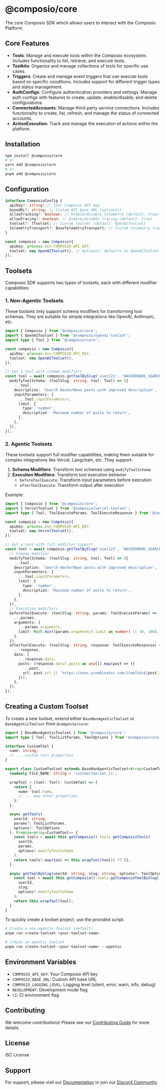 # @composio/core

The core Composio SDK which allows users to interact with the Composio Platform.

## Core Features

- **Tools**: Manage and execute tools within the Composio ecosystem. Includes functionality to list, retrieve, and execute tools.
- **Toolkits**: Organize and manage collections of tools for specific use cases.
- **Triggers**: Create and manage event triggers that can execute tools based on specific conditions. Includes support for different trigger types and status management.
- **AuthConfigs**: Configure authentication providers and settings. Manage auth configs with features to create, update, enable/disable, and delete configurations.
- **ConnectedAccounts**: Manage third-party service connections. Includes functionality to create, list, refresh, and manage the status of connected accounts.
- **ActionExecution**: Track and manage the execution of actions within the platform.

## Installation

```bash
npm install @composio/core
# or
yarn add @composio/core
# or
pnpm add @composio/core
```

## Configuration

```typescript
interface ComposioConfig {
  apiKey?: string; // Your Composio API key
  baseURL?: string; // Custom API base URL (optional)
  allowTracking?: boolean; // Enable/disable telemetry (default: true)
  allowTracing?: boolean; // Enable/disable tracing (default: true)
  toolset?: TToolset; // Custom toolset (default: OpenAIToolset)
  telemetryTransport?: BaseTelemetryTransport; // Custom telemetry transport
}

const composio = new Composio({
  apiKey: process.env.COMPOSIO_API_KEY,
  toolset: new OpenAIToolset(), // Optional: defaults to OpenAIToolset
});
```

## Toolsets

Composio SDK supports two types of toolsets, each with different modifier capabilities:

### 1. Non-Agentic Toolsets

These toolsets only support schema modifiers for transforming tool schemas. They are suitable for simple integrations like OpenAI, Anthropic, etc.

```typescript
import { Composio } from '@composio/core';
import { OpenAIToolset } from '@composio/openai-toolset';
import type { Tool } from '@composio/core';

const composio = new Composio({
  apiKey: process.env.COMPOSIO_API_KEY,
  toolset: new OpenAIToolset(),
});

// Get a tool with schema modifiers
const tool = await composio.getToolBySlug('user123', 'HACKERNEWS_SEARCH_POSTS', {
  modifyToolSchema: (toolSlug: string, tool: Tool) => ({
    ...tool,
    description: 'Search HackerNews posts with improved description',
    inputParameters: {
      ...tool.inputParameters,
      limit: {
        type: 'number',
        description: 'Maximum number of posts to return',
      },
    },
  }),
});
```

### 2. Agentic Toolsets

These toolsets support full modifier capabilities, making them suitable for complex integrations like Vercel, Langchain, etc. They support:

1. **Schema Modifiers**: Transform tool schemas using `modifyToolSchema`
2. **Execution Modifiers**: Transform tool execution behavior
   - `beforeToolExecute`: Transform input parameters before execution
   - `afterToolExecute`: Transform output after execution

Example:

```typescript
import { Composio } from '@composio/core';
import { VercelToolset } from '@composio/vercel-toolset';
import type { Tool, ToolExecuteParams, ToolExecuteResponse } from '@composio/core';

const composio = new Composio({
  apiKey: process.env.COMPOSIO_API_KEY,
  toolset: new VercelToolset(),
});

// Get a tool with full modifier support
const tool = await composio.getToolBySlug('user123', 'HACKERNEWS_SEARCH_POSTS', {
  // Schema modifier
  modifyToolSchema: (toolSlug: string, tool: Tool) => ({
    ...tool,
    description: 'Search HackerNews posts with improved description',
    inputParameters: {
      ...tool.inputParameters,
      limit: {
        type: 'number',
        description: 'Maximum number of posts to return',
      },
    },
  }),
  // Execution modifiers
  beforeToolExecute: (toolSlug: string, params: ToolExecuteParams) => ({
    ...params,
    arguments: {
      ...params.arguments,
      limit: Math.min((params.arguments?.limit as number) || 10, 100),
    },
  }),
  afterToolExecute: (toolSlug: string, response: ToolExecuteResponse) => ({
    ...response,
    data: {
      ...response.data,
      posts: (response.data?.posts as any[]).map(post => ({
        ...post,
        url: post.url || `https://news.ycombinator.com/item?id=${post.id}`,
      })),
    },
  }),
});
```

## Creating a Custom Toolset

To create a new toolset, extend either `BaseNonAgenticToolset` or `BaseAgenticToolset` from `@composio/core`:

```typescript
import { BaseNonAgenticToolset } from '@composio/core';
import type { Tool, ToolListParams, ToolOptions } from '@composio/core';

interface CustomTool {
  name: string;
  // ... custom tool properties
}

export class CustomToolset extends BaseNonAgenticToolset<Array<CustomTool>, CustomTool> {
  readonly FILE_NAME: string = 'custom/toolset.ts';

  wrapTool = (tool: Tool): CustomTool => {
    return {
      name: tool.name,
      // ... map other properties
    };
  };

  async getTools(
    userId: string,
    params?: ToolListParams,
    options?: ToolOptions
  ): Promise<Array<CustomTool>> {
    const tools = await this.getComposio().tools.getComposioTools(
      userId,
      params,
      options?.modifyToolSchema
    );
    return tools?.map(tool => this.wrapTool(tool)) ?? [];
  }

  async getToolBySlug(userId: string, slug: string, options?: ToolOptions): Promise<CustomTool> {
    const tool = await this.getComposio().tools.getComposioToolBySlug(
      userId,
      slug,
      options?.modifyToolSchema
    );
    return this.wrapTool(tool);
  }
}
```

To quickly create a toolset project, use the provided script:

```bash
# Create a non-agentic toolset (default)
pnpm run create-toolset <your-toolset-name>

# Create an agentic toolset
pnpm run create-toolset <your-toolset-name> --agentic
```

## Environment Variables

- `COMPOSIO_API_KEY`: Your Composio API key
- `COMPOSIO_BASE_URL`: Custom API base URL
- `COMPOSIO_LOGGING_LEVEL`: Logging level (silent, error, warn, info, debug)
- `DEVELOPMENT`: Development mode flag
- `CI`: CI environment flag

## Contributing

We welcome contributions! Please see our [Contributing Guide](../../CONTRIBUTING.md) for more details.

## License

ISC License

## Support

For support, please visit our [Documentation](https://docs.composio.dev) or join our [Discord Community](https://discord.gg/composio).
